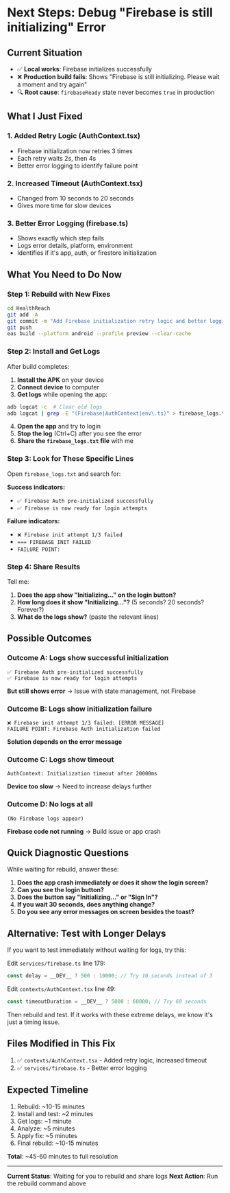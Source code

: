# Next Steps: Debug "Firebase is still initializing" Error

## Current Situation
- ✅ **Local works**: Firebase initializes successfully
- ❌ **Production build fails**: Shows "Firebase is still initializing. Please wait a moment and try again"
- 🔍 **Root cause**: `firebaseReady` state never becomes `true` in production

## What I Just Fixed

### 1. **Added Retry Logic** (AuthContext.tsx)
- Firebase initialization now retries 3 times
- Each retry waits 2s, then 4s
- Better error logging to identify failure point

### 2. **Increased Timeout** (AuthContext.tsx)
- Changed from 10 seconds to 20 seconds
- Gives more time for slow devices

### 3. **Better Error Logging** (firebase.ts)
- Shows exactly which step fails
- Logs error details, platform, environment
- Identifies if it's app, auth, or firestore initialization

## What You Need to Do Now

### Step 1: Rebuild with New Fixes
```bash
cd HealthReach
git add -A
git commit -m "Add Firebase initialization retry logic and better logging"
git push
eas build --platform android --profile preview --clear-cache
```

### Step 2: Install and Get Logs

After build completes:

1. **Install the APK** on your device
2. **Connect device** to computer
3. **Get logs** while opening the app:

```bash
adb logcat -c  # Clear old logs
adb logcat | grep -E "(Firebase|AuthContext|env\.ts)" > firebase_logs.txt
```

4. **Open the app** and try to login
5. **Stop the log** (Ctrl+C) after you see the error
6. **Share the `firebase_logs.txt` file** with me

### Step 3: Look for These Specific Lines

Open `firebase_logs.txt` and search for:

**Success indicators:**
- `✅ Firebase Auth pre-initialized successfully`
- `✅ Firebase is now ready for login attempts`

**Failure indicators:**
- `❌ Firebase init attempt 1/3 failed`
- `=== FIREBASE INIT FAILED`
- `FAILURE POINT:`

### Step 4: Share Results

Tell me:
1. **Does the app show "Initializing..." on the login button?**
2. **How long does it show "Initializing..."?** (5 seconds? 20 seconds? Forever?)
3. **What do the logs show?** (paste the relevant lines)

## Possible Outcomes

### Outcome A: Logs show successful initialization
```
✅ Firebase Auth pre-initialized successfully
✅ Firebase is now ready for login attempts
```
**But still shows error** → Issue with state management, not Firebase

### Outcome B: Logs show initialization failure
```
❌ Firebase init attempt 1/3 failed: [ERROR MESSAGE]
FAILURE POINT: Firebase Auth initialization failed
```
**Solution depends on the error message**

### Outcome C: Logs show timeout
```
AuthContext: Initialization timeout after 20000ms
```
**Device too slow** → Need to increase delays further

### Outcome D: No logs at all
```
(No Firebase logs appear)
```
**Firebase code not running** → Build issue or app crash

## Quick Diagnostic Questions

While waiting for rebuild, answer these:

1. **Does the app crash immediately or does it show the login screen?**
2. **Can you see the login button?**
3. **Does the button say "Initializing..." or "Sign In"?**
4. **If you wait 30 seconds, does anything change?**
5. **Do you see any error messages on screen besides the toast?**

## Alternative: Test with Longer Delays

If you want to test immediately without waiting for logs, try this:

Edit `services/firebase.ts` line 179:
```typescript
const delay = __DEV__ ? 500 : 10000; // Try 10 seconds instead of 3
```

Edit `contexts/AuthContext.tsx` line 49:
```typescript
const timeoutDuration = __DEV__ ? 5000 : 60000; // Try 60 seconds
```

Then rebuild and test. If it works with these extreme delays, we know it's just a timing issue.

## Files Modified in This Fix
1. ✅ `contexts/AuthContext.tsx` - Added retry logic, increased timeout
2. ✅ `services/firebase.ts` - Better error logging

## Expected Timeline
1. Rebuild: ~10-15 minutes
2. Install and test: ~2 minutes
3. Get logs: ~1 minute
4. Analyze: ~5 minutes
5. Apply fix: ~5 minutes
6. Final rebuild: ~10-15 minutes

**Total**: ~45-60 minutes to full resolution

---

**Current Status**: Waiting for you to rebuild and share logs
**Next Action**: Run the rebuild command above
